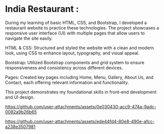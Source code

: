 # India Restaurant :


During my learning of basic HTML, CSS, and Bootstrap, I developed a restaurant website to practice these technologies. The project showcases a responsive user interface (UI) with multiple pages that allow users to navigate the site easily.

HTML & CSS: Structured and styled the website with a clean and modern look, using CSS to enhance layout, typography, and visual appeal.


Bootstrap: Utilized Bootstrap components and grid system to ensure responsiveness and consistency across different devices.


Pages: Created key pages including Home, Menu, Gallery, About Us, and Contact, each offering relevant information and functionality.


This project demonstrates my foundational skills in front-end development and UI design.



https://github.com/user-attachments/assets/0e030430-acc9-474a-9adc-0082a9b26b65

https://github.com/user-attachments/assets/ede44fd4-80e8-490e-afcc-a238e3507981







